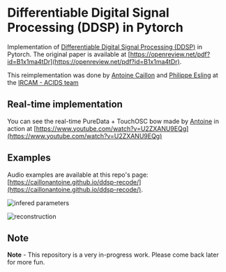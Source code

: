 # Differentiable Digital Signal Processing (DDSP) in Pytorch

Implementation of [Differentiable Digital Signal Processing (DDSP)](https://storage.googleapis.com/ddsp/index.html) in Pytorch.
The original paper is available at [https://openreview.net/pdf?id=B1x1ma4tDr](https://openreview.net/pdf?id=B1x1ma4tDr).

This reimplementation was done by [Antoine Caillon](http://github.com/caillonantoine) and [Philippe Esling](http://esling.github.io) at the [IRCAM - ACIDS team](http://acids.ircam.fr)

## Real-time implementation

You can see the real-time PureData + TouchOSC bow made by [Antoine](http://github.com/caillonantoine) in action at [https://www.youtube.com/watch?v=U2ZXANU9EQg](https://www.youtube.com/watch?v=U2ZXANU9EQg)

## Examples

Audio examples are available at this repo's page: [https://caillonantoine.github.io/ddsp-recode/](https://caillonantoine.github.io/ddsp-recode/).

![infered parameters](showcase/infered_parameters.png)

![reconstruction](showcase/reconstruction.png)

## Note

**Note** - This repository is a very in-progress work. Please come back later for more fun.
